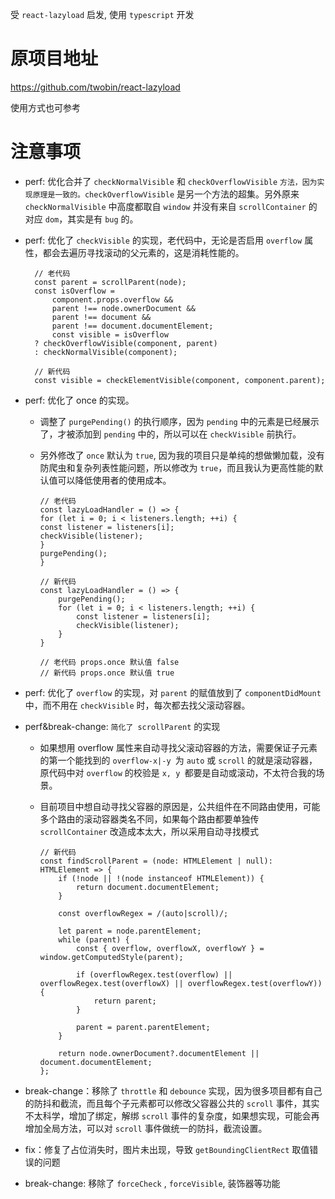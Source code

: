 受 `react-lazyload` 启发, 使用 `typescript` 开发

# 原项目地址

https://github.com/twobin/react-lazyload

使用方式也可参考


# 注意事项

- perf: 优化合并了 `checkNormalVisible` 和 `checkOverflowVisible` `方法，因为实现原理是一致的。checkOverflowVisible` 是另一个方法的超集。另外原来 `checkNormalVisible` 中高度都取自 `window` 并没有来自 `scrollContainer` 的对应 `dom`，其实是有 `bug` 的。

- perf: 优化了 `checkVisible` 的实现，老代码中，无论是否启用 `overflow` 属性，都会去遍历寻找滚动的父元素的，这是消耗性能的。

        // 老代码
        const parent = scrollParent(node);
        const isOverflow =
            component.props.overflow &&
            parent !== node.ownerDocument &&
            parent !== document &&
            parent !== document.documentElement;
            const visible = isOverflow
        ? checkOverflowVisible(component, parent)
        : checkNormalVisible(component);

        // 新代码
        const visible = checkElementVisible(component, component.parent);

- perf: 优化了 once 的实现。

  - 调整了 `purgePending()` 的执行顺序，因为 `pending` 中的元素是已经展示了，才被添加到 `pending` 中的，所以可以在 `checkVisible` 前执行。
  - 另外修改了 `once` 默认为 `true`, 因为我的项目只是单纯的想做懒加载，没有防爬虫和复杂列表性能问题，所以修改为 `true`，而且我认为更高性能的默认值可以降低使用者的使用成本。

        
        // 老代码
        const lazyLoadHandler = () => {
        for (let i = 0; i < listeners.length; ++i) {
        const listener = listeners[i];
        checkVisible(listener);
        }
        purgePending();
        }

        // 新代码
        const lazyLoadHandler = () => {
            purgePending();
            for (let i = 0; i < listeners.length; ++i) {
                const listener = listeners[i];
                checkVisible(listener);
            }
        }

        // 老代码 props.once 默认值 false
        // 新代码 props.once 默认值 true


- perf: 优化了 `overflow` 的实现，对 `parent` 的赋值放到了 `componentDidMount` 中，而不用在 `checkVisible` 时，每次都去找父滚动容器。

- perf&break-change: `简化了 scrollParent` 的实现
  - 如果想用 overflow 属性来自动寻找父滚动容器的方法，需要保证子元素的第一个能找到的 `overflow-x|-y `为 `auto` 或 `scroll` 的就是滚动容器，原代码中对 `overflow` 的校验是 `x, y `都要是自动或滚动，不太符合我的场景。
  - 目前项目中想自动寻找父容器的原因是，公共组件在不同路由使用，可能多个路由的滚动容器类名不同，如果每个路由都要单独传 `scrollContainer` 改造成本太大，所以采用自动寻找模式

        // 新代码
        const findScrollParent = (node: HTMLElement | null): HTMLElement => {
            if (!node || !(node instanceof HTMLElement)) {
                return document.documentElement;
            }

            const overflowRegex = /(auto|scroll)/;

            let parent = node.parentElement;
            while (parent) {
                const { overflow, overflowX, overflowY } = window.getComputedStyle(parent);

                if (overflowRegex.test(overflow) || overflowRegex.test(overflowX) || overflowRegex.test(overflowY)) {
                    return parent;
                }

                parent = parent.parentElement;
            }

            return node.ownerDocument?.documentElement || document.documentElement;
        };

- break-change：移除了 `throttle` 和 `debounce` 实现，因为很多项目都有自己的防抖和截流，而且每个子元素都可以修改父容器公共的 `scroll` 事件，其实不太科学，增加了绑定，解绑 `scroll` 事件的复杂度，如果想实现，可能会再增加全局方法，可以对 `scroll` 事件做统一的防抖，截流设置。

- fix：修复了占位消失时，图片未出现，导致 `getBoundingClientRect` 取值错误的问题

- break-change: 移除了 `forceCheck` , `forceVisible`, 装饰器等功能
